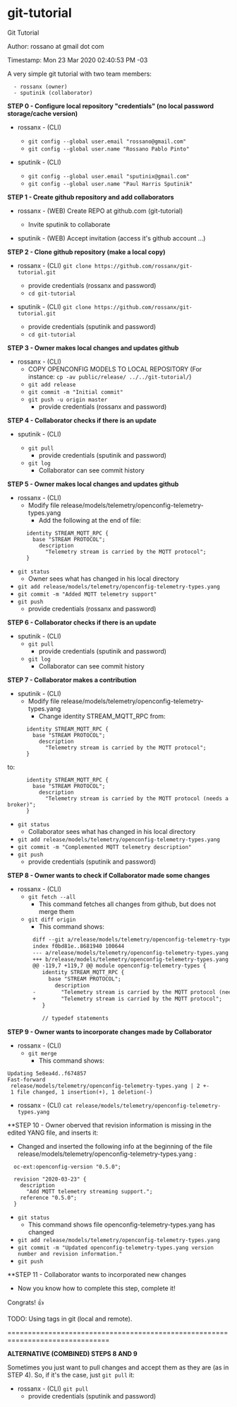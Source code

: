 # git-tutorial
Git Tutorial

Author: rossano at gmail dot com

Timestamp: Mon 23 Mar 2020 02:40:53 PM -03


A very simple git tutorial with two team members:

      - rossanx (owner)
      - sputinik (collaborator)

**STEP 0 - Configure local repository "credentials" (no local password storage/cache version)**

* rossanx - (CLI)
  * `git config --global user.email "rossano@gmail.com"`
  * `git config --global user.name "Rossano Pablo Pinto"`

* sputinik - (CLI)
  * `git config --global user.email "sputinix@gmail.com"`
  * `git config --global user.name "Paul Harris Sputinik"`


**STEP 1 - Create github repository and add collaborators**

* rossanx - (WEB) Create REPO at github.com (git-tutorial)
  * Invite sputinik to collaborate

* sputinik - (WEB) Accept invitation (access it's github account ...)

**STEP 2 - Clone github repository (make a local copy)**

* rossanx - (CLI) `git clone https://github.com/rossanx/git-tutorial.git`
  * provide credentials (rossanx and password)
  * `cd git-tutorial`

* sputinik - (CLI) `git clone https://github.com/rossanx/git-tutorial.git`
  * provide credentials (sputinik and password)
  * `cd git-tutorial`
  
**STEP 3 - Owner makes local changes and updates github**

* rossanx - (CLI)
  * COPY OPENCONFIG MODELS TO LOCAL REPOSITORY
    (For instance: `cp -av public/release/ ../../git-tutorial/`)
  * `git add release`
  * `git commit -m "Initial commit"`
  * `git push -u origin master`
    * provide credentials (rossanx and password)


**STEP 4 - Collaborator checks if there is an update**

* sputinik - (CLI)

  * `git pull`
    * provide credentials (sputinik and password)
  * `git log`
    * Collaborator can see commit history
    
**STEP 5 - Owner makes local changes and updates github**

* rossanx - (CLI)
  * Modify file release/models/telemetry/openconfig-telemetry-types.yang
    * Add the following at the end of file:

```
      identity STREAM_MQTT_RPC {
        base "STREAM PROTOCOL";
          description
            "Telemetry stream is carried by the MQTT protocol";
      }
```

  * `git status`
    * Owner sees what has changed in his local directory
  * `git add release/models/telemetry/openconfig-telemetry-types.yang`
  * `git commit -m "Added MQTT telemetry support"`
  * `git push`
    * provide credentials (rossanx and password)

**STEP 6 - Collaborator checks if there is an update**

* sputinik - (CLI)
  * `git pull`
    * provide credentials (sputinik and password)
  * `git log`
    * Collaborator can see commit history

**STEP 7 - Collaborator makes a contribution**

* sputinik - (CLI)
  * Modify file release/models/telemetry/openconfig-telemetry-types.yang
    * Change identity STREAM_MQTT_RPC from:

```
      identity STREAM_MQTT_RPC {
        base "STREAM PROTOCOL";
          description
            "Telemetry stream is carried by the MQTT protocol";
      }
```

   to:

```
      identity STREAM_MQTT_RPC {
        base "STREAM PROTOCOL";
          description
            "Telemetry stream is carried by the MQTT protocol (needs a broker)";
      }
```

  * `git status`
    * Collaborator sees what has changed in his local directory
  * `git add release/models/telemetry/openconfig-telemetry-types.yang`
  * `git commit -m "Complemented MQTT telemetry description"`
  * `git push`
    * provide credentials (sputinik and password)

**STEP 8 - Owner wants to check if Collaborator made some changes**
  * rossanx - (CLI)
    * `git fetch --all`
      * This command fetches all changes from github, but does not merge them
    * `git diff origin`
      * This command shows:
```diff
        diff --git a/release/models/telemetry/openconfig-telemetry-types.yang b/release/models/telemetry/openconfig-telemetry-types.yang
        index f0bd81e..8681940 100644
        --- a/release/models/telemetry/openconfig-telemetry-types.yang
        +++ b/release/models/telemetry/openconfig-telemetry-types.yang
        @@ -119,7 +119,7 @@ module openconfig-telemetry-types {
           identity STREAM_MQTT_RPC {
             base "STREAM PROTOCOL";
               description
        -        "Telemetry stream is carried by the MQTT protocol (needs a broker)";
        +        "Telemetry stream is carried by the MQTT protocol";
           }
 
           // typedef statements
```

**STEP 9 - Owner wants to incorporate changes made by Collaborator**
  * rossanx - (CLI)
    * `git merge`
      *  This command shows:
```
Updating 5e8ea4d..f674857
Fast-forward
 release/models/telemetry/openconfig-telemetry-types.yang | 2 +-
 1 file changed, 1 insertion(+), 1 deletion(-)
```

  * rossanx - (CLI) `cat release/models/telemetry/openconfig-telemetry-types.yang`

**STEP 10 - Owner oberved that revision information is missing in the edited YANG file, and inserts it:
  * Changed and inserted the following info at the beginning of the file release/models/telemetry/openconfig-telemetry-types.yang :

```
  oc-ext:openconfig-version "0.5.0";

  revision "2020-03-23" {
    description
      "Add MQTT telemetry streaming support.";
    reference "0.5.0";
  }
```
  * `git status`
    * This command shows file openconfig-telemetry-types.yang has changed
  * `git add release/models/telemetry/openconfig-telemetry-types.yang`
  * `git commit -m "Updated openconfig-telemetry-types.yang version number and revision information."`
  * `git push`

**STEP 11 - Collaborator wants to incorporated new changes
  * Now you know how to complete this step, complete it!

Congrats! :+1:

TODO: Using tags in git (local and remote).


===============================================================================

**ALTERNATIVE (COMBINED) STEPS 8 AND 9**

Sometimes you just want to pull changes and accept them as they are (as in STEP 4). So, if it's the case, just `git pull` it:

  * rossanx - (CLI) `git pull`
    * provide credentials (sputinik and password)
